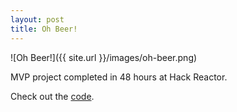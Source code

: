 ```yaml
---
layout: post
title: Oh Beer!
---
```


![Oh Beer!]({{ site.url }}/images/oh-beer.png)

MVP project completed in 48 hours at Hack Reactor.

Check out the [code](https://github.com/ashwoodall/oh-beer).
